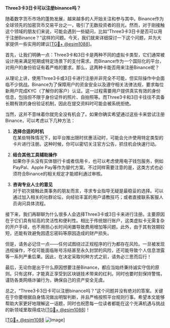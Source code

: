 **Three3卡3日卡可以注册binance吗？**

随着数字货币市场的蓬勃发展，越来越多的人开始关注和参与其中。Binance作为全球领先的加密货币交易平台之一，吸引了无数投资者的目光。然而，对于刚接触这个领域的朋友们来说，可能会遇到一些疑问，比如“Three3卡3日卡是否可以用于注册Binance？”这样的问题。今天，我们就来详细探讨一下这个问题，并为大家提供一些实用的建议[[TG💪+ @esim1088](https://t.me/s/esim1088)]。

首先，让我们明确一点：Three3卡和3日卡是两种不同的虚拟卡类型，它们通常被设计用来满足短期或特定场景下的支付需求。而Binance作为一个国际化的平台，对用户的身份验证有着严格的要求。那么，这两种卡能否用来注册Binance呢？

从理论上讲，使用Three3卡或3日卡进行注册并非完全不可能，但实际操作中会面临不少挑战。Binance为了保障用户的资金安全以及遵守相关法律法规，要求每位新用户完成KYC（了解你的客户）认证。这一过程需要用户提供真实有效的身份信息，包括但不限于身份证件的照片、自拍照等。而Three3卡和3日卡往往不具备长期有效的身份验证机制，因此在提交资料时可能会被系统拒绝。

当然，这并不意味着你就完全没有机会了。如果你确实希望通过这些卡来尝试注册Binance，可以考虑以下几种方法：

1. **选择合适的时机**  
   在某些特殊情况下，如平台推出限时优惠活动时，可能会允许使用特定类型的卡片进行注册。这种时候，你可以密切关注官方公告，抓住机会快速行动。

2. **结合其他工具辅助操作**  
   如果你手头没有实体银行卡或者信用卡，也可以考虑使用电子钱包服务，例如PayPal、Apple Pay等作为替代方案。不过同样需要注意的是，这类方式也必须符合Binance的相关规定才能顺利通过审核。

3. **咨询专业人士的意见**  
   对于初次接触此类事务的朋友而言，寻求专业指导无疑是最稳妥的选择。可以通过加入相关的社群论坛，向经验丰富的用户请教技巧；或者直接联系客服人员询问具体流程。

接下来，我们再聊聊为什么很多人会选择Three3卡或3日卡来进行注册。主要原因在于它们具有较高的灵活性和便利性。相比于传统银行账户，这类虚拟卡无需复杂的开户手续，也不用担心长时间闲置导致费用增加等问题。此外，由于其有效期较短，还能有效避免因遗忘密码等原因造成的财产损失。

但是，请务必记住一点——任何试图绕过正规程序的行为都存在风险。一旦被发现违规操作，不仅可能面临账号冻结甚至永久封禁的风险，还可能导致个人信息泄露等一系列严重后果。因此，在决定采取何种方式之前，请务必三思而后行！

最后，无论你是出于什么原因想要注册Binance，都应当始终秉持诚实守信的原则。只有这样，才能真正享受到区块链技术带来的红利。同时也要时刻保持警惕，谨防各类网络诈骗行为，确保自己的资产安全无虞。

总之，“Three3卡3日卡可以注册binance吗？”这个问题并没有绝对的答案。关键在于你要根据自身情况做出明智判断，并且严格按照平台规则行事。希望本文能够帮助大家更好地理解这一话题，同时也祝愿每一位读者都能在这个充满机遇与挑战的新领域里取得成功[[TG💪+ @esim1088](https://t.me/s/esim1088)]！

[[TG💪+ @esim1088](https://t.me/s/esim1088) ![Image](https://i.postimg.cc/4NQfJmqS/Snipaste-2025-05-13-00-14-12.png)]